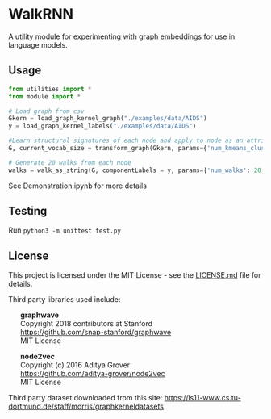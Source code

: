 # WalkRNN

A utility module for experimenting with graph embeddings for use in language models.

## Usage
```python
from utilities import *
from module import *

# Load graph from csv
Gkern = load_graph_kernel_graph("./examples/data/AIDS")
y = load_graph_kernel_labels("./examples/data/AIDS")

#Learn structural signatures of each node and apply to node as an attribute and transform networkx property graph into a format prepared for WalkRNN
G, current_vocab_size = transform_graph(Gkern, params={'num_kmeans_clusters': 4, "num_pca_components": 6, "num_batch":500, 'num_att_kmeans_clusters': 5})

# Generate 20 walks from each node
walks = walk_as_string(G, componentLabels = y, params={'num_walks': 20, 'walk_length': 30})

```

See Demonstration.ipynb for more details

## Testing
Run `python3 -m unittest test.py`

## License
This project is licensed under the MIT License - see the [LICENSE.md](LICENSE.md) file for details. <br>

Third party libraries used include:

&nbsp;&nbsp;&nbsp;&nbsp;&nbsp;&nbsp;**graphwave**<br>
&nbsp;&nbsp;&nbsp;&nbsp;&nbsp;&nbsp;Copyright 2018 contributors at Stanford<br>
&nbsp;&nbsp;&nbsp;&nbsp;&nbsp;&nbsp;https://github.com/snap-stanford/graphwave<br>
&nbsp;&nbsp;&nbsp;&nbsp;&nbsp;&nbsp;MIT License<br>

&nbsp;&nbsp;&nbsp;&nbsp;&nbsp;&nbsp;**node2vec**<br>
&nbsp;&nbsp;&nbsp;&nbsp;&nbsp;&nbsp;Copyright (c) 2016 Aditya Grover<br>
&nbsp;&nbsp;&nbsp;&nbsp;&nbsp;&nbsp;https://github.com/aditya-grover/node2vec<br>
&nbsp;&nbsp;&nbsp;&nbsp;&nbsp;&nbsp;MIT License<br>
    
Third party dataset downloaded from this site: 
https://ls11-www.cs.tu-dortmund.de/staff/morris/graphkerneldatasets
